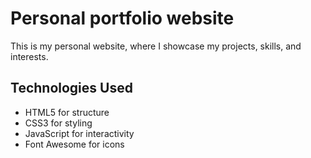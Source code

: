 # Personal portfolio website
This is my personal website, where I showcase my projects, skills, and interests.

## Technologies Used
- HTML5 for structure
- CSS3 for styling
- JavaScript for interactivity
- Font Awesome for icons
